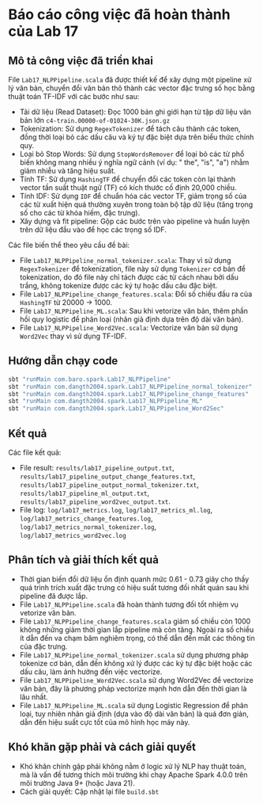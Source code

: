 # Báo cáo công việc đã hoàn thành của Lab 17

## Mô tả công việc đã triển khai

File `Lab17_NLPPipeline.scala` đã được thiết kế để xây dựng một pipeline xử lý văn bản, chuyển đổi văn bản thô thành các
vector đặc trưng số học bằng thuật toán TF-IDF với các bước như sau:

- Tải dữ liệu (Read Dataset): Đọc 1000 bản ghi giới hạn từ tập dữ liệu văn bản lớn `c4-train.00000-of-01024-30K.json.gz`
- Tokenization: Sử dụng `RegexTokenizer` để tách câu thành các token, đồng thời loại bỏ các dấu câu và ký tự đặc biệt
  dựa trên biểu thức chính quy.
- Loại bỏ Stop Words: Sử dụng `StopWordsRemover` để loại bỏ các từ phổ biến không mang nhiều ý nghĩa ngữ cảnh (ví dụ: "
  the", "is", "a") nhằm giảm nhiễu và tăng hiệu suất.
- Tính TF: Sử dụng `HashingTF` để chuyển đổi các token còn lại thành vector tần suất thuật ngữ (TF) có kích thước cố
  định 20,000 chiều.
- Tính IDF: Sử dụng `IDF` để chuẩn hóa các vector TF, giảm trọng số của các từ xuất hiện quá thường xuyên trong toàn bộ
  tập dữ liệu (tăng trọng số cho các từ khóa hiếm, đặc trưng).
- Xây dựng và fit pipeline: Gộp các bước trên vào pipeline và huấn luyện trên dữ liệu đầu vào để học các trọng số IDF.

Các file biến thể theo yêu cầu đề bài:

- File `Lab17_NLPPipeline_normal_tokenizer.scala`: Thay vì sử dụng `RegexTokenizer` để tokenization, file này sử dụng
  `Tokenizer` cơ bản để tokenization, do đó file này chỉ tách được các từ cách nhau bởi dấu trắng, không tokenize được
  các ký tự hoặc dấu câu đặc biệt.
- File `Lab17_NLPPipeline_change_features.scala`: Đổi số chiều đầu ra của `HashingTF` từ 20000 -> 1000.
- File `Lab17_NLPPipeline_ML.scala`: Sau khi vetorize văn bản, thêm phần hồi quy logistic để phân loại (nhãn giả định
  dựa trên độ dài văn bản).
- File `Lab17_NLPPipeline_Word2Vec.scala`: Vectorize văn bản sử dụng `Word2Vec` thay vì sử dụng TF-IDF.

## Hướng dẫn chạy code

```bash
sbt "runMain com.baro.spark.Lab17_NLPPipeline"
sbt "runMain com.dangth2004.spark.Lab17_NLPPipeline_normal_tokenizer"
sbt "runMain com.dangth2004.spark.Lab17_NLPPipeline_change_features"
sbt "runMain com.dangth2004.spark.Lab17_NLPPipeline_ML"
sbt "runMain com.dangth2004.spark.Lab17_NLPPipeline_Word2Sec"
```

## Kết quả

Các file kết quả:

- File result: `results/lab17_pipeline_output.txt`, `results/lab17_pipeline_output_change_features.txt`,
  `results/lab17_pipeline_output_normal_tokenizer.txt`, `results/lab17_pipeline_ml_output.txt`,
  `results/lab17_pipeline_word2vec_output.txt`.
- File log: `log/lab17_metrics.log`, `log/lab17_metrics_ml.log`, `log/lab17_metrics_change_features.log`,
  `log/lab17_metrics_normal_tokenizer.log`, `log/lab17_metrics_word2vec.log`

## Phân tích và giải thích kết quả

- Thời gian biến đổi dữ liệu ổn định quanh mức 0.61 - 0.73 giây cho thấy quá trình trích xuất đặc trưng có hiệu suất
  tương đối nhất quán sau khi pipeline đã được lắp.
- File `Lab17_NLPPipeline.scala` đã hoàn thành tương đối tốt nhiệm vụ vetorize văn bản.
- File `Lab17_NLPPipeline_change_features.scala` giảm số chiều còn 1000 không những giảm thời gian lắp pipeline mà còn
  tăng. Ngoài ra số chiều ít dẫn đến va chạm băm nghiêm trọng, có thể dẫn đến mất các thông tin của đặc trưng.
- File `Lab17_NLPPipeline_normal_tokenizer.scala` sử dụng phương pháp tokenize cơ bản, dẫn đến không xử lý được các ký
  tự đặc biệt hoặc các dấu câu, làm ảnh hưởng đến việc vectorize.
- File `Lab17_NLPPipeline_Word2Vec.scala` sử dụng Word2Vec để vectorize văn bản, đây là phương pháp vectorize mạnh hơn
  dẫn đến thời gian là lâu nhất.
- File `Lab17_NLPPipeline_ML.scala` sử dụng Logistic Regression để phân loại, tuy nhiên nhãn giả định (dựa vào độ dài
  văn bản) là quá đơn giản, dẫn đến hiệu suất cực tốt của mô hình học máy này.

## Khó khăn gặp phải và cách giải quyết

- Khó khăn chính gặp phải không nằm ở logic xử lý NLP hay thuật toán, mà là vấn đề tương thích môi trường khi chạy
  Apache Spark 4.0.0 trên môi trường Java 9+ (hoặc Java 21).
- Cách giải quyết: Cập nhật lại file `build.sbt`